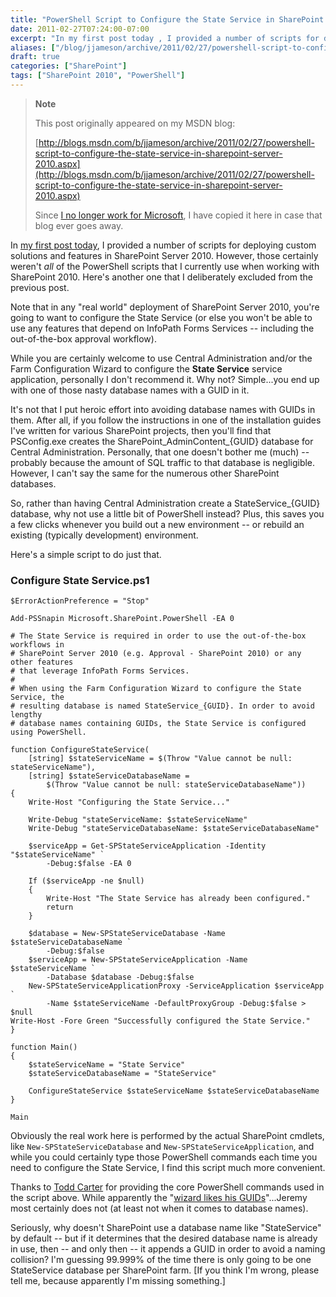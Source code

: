 ```yaml
---
title: "PowerShell Script to Configure the State Service in SharePoint Server 2010"
date: 2011-02-27T07:24:00-07:00
excerpt: "In my first post today , I provided a number of scripts for deploying custom solutions and features in SharePoint Server 2010. However, those certainly weren't all of the PowerShell scripts that I currently use when working with SharePoint 2010. Here..."
aliases: ["/blog/jjameson/archive/2011/02/27/powershell-script-to-configure-the-state-service-in-sharepoint-server-2010.aspx"]
draft: true
categories: ["SharePoint"]
tags: ["SharePoint 2010", "PowerShell"]
---
```


> **Note**
>
> This post originally appeared on my MSDN blog:
>
> [http://blogs.msdn.com/b/jjameson/archive/2011/02/27/powershell-script-to-configure-the-state-service-in-sharepoint-server-2010.aspx](http://blogs.msdn.com/b/jjameson/archive/2011/02/27/powershell-script-to-configure-the-state-service-in-sharepoint-server-2010.aspx)
>
> Since [I no longer work for Microsoft](/blog/jjameson/2011/09/02/last-day-with-microsoft), I have copied it here in case that blog ever goes away.

In [my first post today](/blog/jjameson/2011/02/26/deployment-scripts-for-sharepoint-server-2010), I provided a number of scripts for deploying custom solutions and features in SharePoint Server 2010. However, those certainly weren't *all* of the PowerShell scripts that I currently use when working with SharePoint 2010. Here's another one that I deliberately excluded from the previous post.

Note that in any "real world" deployment of SharePoint Server 2010, you're going to want to configure the State Service (or else you won't be able to use any features that depend on InfoPath Forms Services -- including the out-of-the-box approval workflow).

While you are certainly welcome to use Central Administration and/or the Farm Configuration Wizard to configure the **State Service** service application, personally I don't recommend it. Why not? Simple...you end up with one of those nasty database names with a GUID in it.

It's not that I put heroic effort into avoiding database names with GUIDs in them. After all, if you follow the instructions in one of the installation guides I've written for various SharePoint projects, then you'll find that PSConfig.exe creates the SharePoint\_AdminContent\_{GUID} database for Central Administration. Personally, that one doesn't bother me (much) -- probably because the amount of SQL traffic to that database is negligible. However, I can't say the same for the numerous other SharePoint databases.

So, rather than having Central Administration create a StateService\_{GUID} database, why not use a little bit of PowerShell instead? Plus, this saves you a few clicks whenever you build out a new environment -- or rebuild an existing (typically development) environment.

Here's a simple script to do just that.

### Configure State Service.ps1

```
$ErrorActionPreference = "Stop"

Add-PSSnapin Microsoft.SharePoint.PowerShell -EA 0

# The State Service is required in order to use the out-of-the-box workflows in
# SharePoint Server 2010 (e.g. Approval - SharePoint 2010) or any other features
# that leverage InfoPath Forms Services.
#
# When using the Farm Configuration Wizard to configure the State Service, the
# resulting database is named StateService_{GUID}. In order to avoid lengthy
# database names containing GUIDs, the State Service is configured using PowerShell.

function ConfigureStateService(
    [string] $stateServiceName = $(Throw "Value cannot be null: stateServiceName"),
    [string] $stateServiceDatabaseName =
        $(Throw "Value cannot be null: stateServiceDatabaseName"))
{
    Write-Host "Configuring the State Service..."

    Write-Debug "stateServiceName: $stateServiceName"
    Write-Debug "stateServiceDatabaseName: $stateServiceDatabaseName"

    $serviceApp = Get-SPStateServiceApplication -Identity "$stateServiceName" `
        -Debug:$false -EA 0

    If ($serviceApp -ne $null)
    {        
        Write-Host "The State Service has already been configured."
        return
    }
    
    $database = New-SPStateServiceDatabase -Name $stateServiceDatabaseName `
        -Debug:$false
    $serviceApp = New-SPStateServiceApplication -Name $stateServiceName `
        -Database $database -Debug:$false
    New-SPStateServiceApplicationProxy -ServiceApplication $serviceApp `
        -Name $stateServiceName -DefaultProxyGroup -Debug:$false > $null
Write-Host -Fore Green "Successfully configured the State Service."
}

function Main()
{
    $stateServiceName = "State Service"
    $stateServiceDatabaseName = "StateService"

    ConfigureStateService $stateServiceName $stateServiceDatabaseName
}

Main
```

Obviously the real work here is performed by the actual SharePoint cmdlets, like `New-SPStateServiceDatabase` and `New-SPStateServiceApplication`, and while you could certainly type those PowerShell commands each time you need to configure the State Service, I find this script much more convenient.

Thanks to [Todd Carter](http://www.todd-carter.com/) for providing the core PowerShell commands used in the script above. While apparently the "[wizard likes his GUIDs](http://todd-carter.com/post/2010/04/26/The-Wizard-Likes-His-GUIDs.aspx)"...Jeremy most certainly does not (at least not when it comes to database names).

Seriously, why doesn't SharePoint use a database name like "StateService" by default -- but if it determines that the desired database name is already in use, then -- and only then -- it appends a GUID in order to avoid a naming collision? I'm guessing 99.999% of the time there is only going to be one StateService database per SharePoint farm. [If you think I'm wrong, please tell me, because apparently I'm missing something.]

